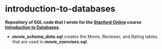 introduction-to-databases
=========================
**Repository of SQL code that I wrote for the [Stanford Online](http://online.stanford.edu/) course [Introduction to Databases](https://class.stanford.edu/courses/Engineering/db/2014_1/about).**

- ***movie_schema_data.sql*** creates the Movie, Reviewer, and Rating tables that are used in ***movie_exercises.sql***.
